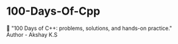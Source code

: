 # 100-Days-Of-Cpp
📘 "100 Days of C++: problems, solutions, and hands-on practice."
<br>
Author - Akshay K.S